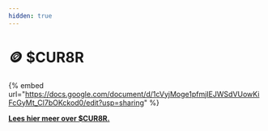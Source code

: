 ```yaml
---
hidden: true
---
```


# 🪙 $CUR8R



{% embed url="https://docs.google.com/document/d/1cVyjMoge1pfmjIEJWSdVUowKiFcGyMt_Cl7bOKckod0/edit?usp=sharing" %}

[**Lees hier meer over $CUR8R.**](https://cur8r.gitbook.io/cur8r)
